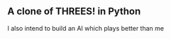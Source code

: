 A clone of THREES! in Python
----------------------------

I also intend to build an AI which plays better than me
